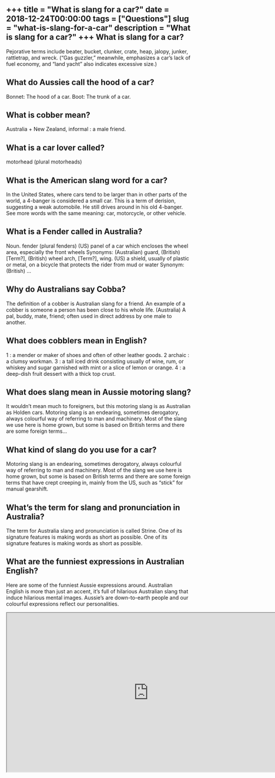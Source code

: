 +++
title = "What is slang for a car?"
date = 2018-12-24T00:00:00
tags = ["Questions"]
slug = "what-is-slang-for-a-car"
description = "What is slang for a car?"
+++
What is slang for a car?
------------------------

Pejorative terms include beater, bucket, clunker, crate, heap, jalopy, junker, rattletrap, and wreck. (“Gas guzzler,” meanwhile, emphasizes a car’s lack of fuel economy, and “land yacht” also indicates excessive size.)

What do Aussies call the hood of a car?
---------------------------------------

Bonnet: The hood of a car. Boot: The trunk of a car.

What is cobber mean?
--------------------

Australia + New Zealand, informal : a male friend.

What is a car lover called?
---------------------------

motorhead (plural motorheads)

What is the American slang word for a car?
------------------------------------------

In the United States, where cars tend to be larger than in other parts of the world, a 4-banger is considered a small car. This is a term of derision, suggesting a weak automobile. He still drives around in his old 4-banger. See more words with the same meaning: car, motorcycle, or other vehicle.

What is a Fender called in Australia?
-------------------------------------

Noun. fender (plural fenders) (US) panel of a car which encloses the wheel area, especially the front wheels Synonyms: (Australian) guard, (British) \[Term?\], (British) wheel arch, \[Term?\], wing. (US) a shield, usually of plastic or metal, on a bicycle that protects the rider from mud or water Synonym: (British) …

Why do Australians say Cobba?
-----------------------------

The definition of a cobber is Australian slang for a friend. An example of a cobber is someone a person has been close to his whole life. (Australia) A pal, buddy, mate, friend; often used in direct address by one male to another.

What does cobblers mean in English?
-----------------------------------

1 : a mender or maker of shoes and often of other leather goods. 2 archaic : a clumsy workman. 3 : a tall iced drink consisting usually of wine, rum, or whiskey and sugar garnished with mint or a slice of lemon or orange. 4 : a deep-dish fruit dessert with a thick top crust.

What does slang mean in Aussie motoring slang?
----------------------------------------------

It wouldn’t mean much to foreigners, but this motoring slang is as Australian as Holden cars. Motoring slang is an endearing, sometimes derogatory, always colourful way of referring to man and machinery. Most of the slang we use here is home grown, but some is based on British terms and there are some foreign terms…

What kind of slang do you use for a car?
----------------------------------------

Motoring slang is an endearing, sometimes derogatory, always colourful way of referring to man and machinery. Most of the slang we use here is home grown, but some is based on British terms and there are some foreign terms that have crept creeping in, mainly from the US, such as “stick” for manual gearshift.

What’s the term for slang and pronunciation in Australia?
---------------------------------------------------------

The term for Australia slang and pronunciation is called Strine. One of its signature features is making words as short as possible. One of its signature features is making words as short as possible.

What are the funniest expressions in Australian English?
--------------------------------------------------------

Here are some of the funniest Aussie expressions around. Australian English is more than just an accent, it’s full of hilarious Australian slang that induce hilarious mental images. Aussie’s are down-to-earth people and our colourful expressions reflect our personalities.

<iframe allow="accelerometer; autoplay; clipboard-write; encrypted-media; gyroscope; picture-in-picture" allowfullscreen="" class="__youtube_prefs__  epyt-is-override  no-lazyload" data-no-lazy="1" data-origheight="433" data-origwidth="770" data-skipgform_ajax_framebjll="" height="433" id="_ytid_81334" loading="lazy" src="https://www.youtube.com/embed/hO7rhEcd5cQ?enablejsapi=1&autoplay=0&cc_load_policy=0&cc_lang_pref=&iv_load_policy=1&loop=0&modestbranding=0&rel=1&fs=1&playsinline=0&autohide=2&theme=dark&color=red&controls=1&" title="YouTube player" width="770"></iframe>